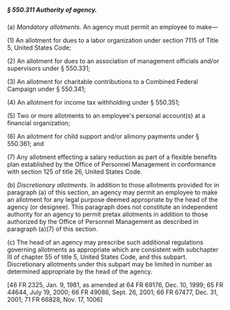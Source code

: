 ##### § 550.311 Authority of agency. #####

(a) *Mandatory allotments.* An agency must permit an employee to make—

(1) An allotment for dues to a labor organization under section 7115 of Title 5, United States Code;

(2) An allotment for dues to an association of management officials and/or supervisors under § 550.331;

(3) An allotment for charitable contributions to a Combined Federal Campaign under § 550.341;

(4) An allotment for income tax withholding under § 550.351;

(5) Two or more allotments to an employee's personal account(s) at a financial organization;

(6) An allotment for child support and/or alimony payments under § 550.361; and

(7) Any allotment effecting a salary reduction as part of a flexible benefits plan established by the Office of Personnel Management in conformance with section 125 of title 26, United States Code.

(b) *Discretionary allotments.* In addition to those allotments provided for in paragraph (a) of this section, an agency may permit an employee to make an allotment for any legal purpose deemed appropriate by the head of the agency (or designee). This paragraph does not constitute an independent authority for an agency to permit pretax allotments in addition to those authorized by the Office of Personnel Management as described in paragraph (a)(7) of this section.

(c) The head of an agency may prescribe such additional regulations governing allotments as appropriate which are consistent with subchapter III of chapter 55 of title 5, United States Code, and this subpart. Discretionary allotments under this subpart may be limited in number as determined appropriate by the head of the agency.

[46 FR 2325, Jan. 9, 1981, as amended at 64 FR 69176, Dec. 10, 1999; 65 FR 44644, July 19, 2000; 66 FR 49086, Sept. 26, 2001; 66 FR 67477, Dec. 31, 2001; 71 FR 66828, Nov. 17, 1006]